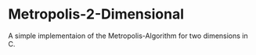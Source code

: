 # Metropolis-2-Dimensional
A simple implementaion of the Metropolis-Algorithm for two dimensions in C.
